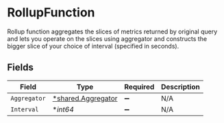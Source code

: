 # RollupFunction

Rollup function aggregates the slices of metrics returned by original query and lets you operate on the slices using aggregator and constructs the bigger slice of your choice of interval (specified in seconds).


## Fields

| Field                                                          | Type                                                           | Required                                                       | Description                                                    |
| -------------------------------------------------------------- | -------------------------------------------------------------- | -------------------------------------------------------------- | -------------------------------------------------------------- |
| `Aggregator`                                                   | [*shared.Aggregator](../../../pkg/models/shared/aggregator.md) | :heavy_minus_sign:                                             | N/A                                                            |
| `Interval`                                                     | **int64*                                                       | :heavy_minus_sign:                                             | N/A                                                            |